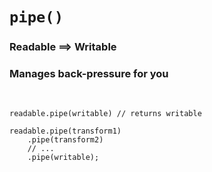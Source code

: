 # `pipe()`

### Readable ==> Writable
<!-- .element: class="fragment" -->

### Manages back-pressure for you
<!-- .element: class="fragment" -->

<br/>

```
readable.pipe(writable) // returns writable
```
<!-- .element: class="fragment javascript" -->

```
readable.pipe(transform1)
    .pipe(transform2)
    // ...
    .pipe(writable);
```
<!-- .element: class="fragment javascript" -->
